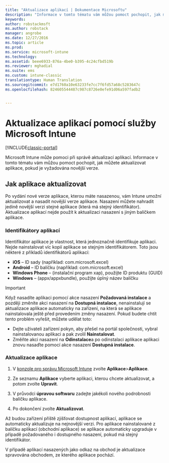 ```yaml
---
title: "Aktualizace aplikací | Dokumentace Microsoftu"
description: "Informace v tomto tématu vám můžou pomoct pochopit, jak můžete aktualizovat aplikace, pokud je vyžadována novější verze."
keywords: 
author: robstackmsft
ms.author: robstack
manager: angrobe
ms.date: 12/27/2016
ms.topic: article
ms.prod: 
ms.service: microsoft-intune
ms.technology: 
ms.assetid: beee6933-876a-4be0-b395-4c24cfbd519b
ms.reviewer: mghadial
ms.suite: ems
ms.custom: intune-classic
translationtype: Human Translation
ms.sourcegitcommit: e7d1760a10e63233fe7cc7f6fd57a68c5283647c
ms.openlocfilehash: 824605544487c987c8726e0efe91d06a597fadb2


---
```


# <a name="update-apps-using-microsoft-intune"></a>Aktualizace aplikací pomocí služby Microsoft Intune

[!INCLUDE[classic-portal](../includes/classic-portal.md)]

Microsoft Intune může pomoci při správě aktualizací aplikací. Informace v tomto tématu vám můžou pomoct pochopit, jak můžete aktualizovat aplikace, pokud je vyžadována novější verze.

## <a name="how-to-update-apps"></a>Jak aplikace aktualizovat
Po vydání nové verze aplikace, kterou máte nasazenou, vám Intune umožní aktualizovat a nasadit novější verze aplikace. Nasazení můžete nahradit jedině novější verzi stejné aplikace (která má stejný identifikátor). Aktualizace aplikací nejde použít k aktualizaci nasazení s jiným balíčkem aplikace.

### <a name="app-identifiers"></a>Identifikátory aplikací
Identifikátor aplikace je vlastnost, která jednoznačně identifikuje aplikaci. Nejde nainstalovat víc kopií aplikace se stejným identifikátorem. Toto jsou některé z příkladů identifikátorů aplikací:

- **iOS** – ID sady (například: com.microsoft.excel)
- **Android** – ID balíčku (například: com.microsoft.excel)
- **Windows Phone** – (instalační program xap), použijte ID produktu (GUID)
- **Windows** – (appx/appxbundle), použijte úplný název balíčku



> [!IMPORTANT]
> Když nasadíte aplikaci pomocí akce nasazení **Požadovaná instalace** a později změníte akci nasazení na **Dostupná instalace**, nenainstalují se aktualizace aplikace automaticky na zařízení, na která se aplikace nainstalovala ještě před provedením změny nasazení. Pokud budete chtít tento problém vyřešit, můžete udělat toto:
>
> -   Dejte uživateli zařízení pokyn, aby přešel na portál společnosti, vybral nainstalovanou aplikaci a pak zvolil **Nainstalovat**.
> -   Změňte akci nasazení na **Odinstalace**a po odinstalaci aplikace aplikaci znovu nasaďte pomocí akce nasazení **Dostupná instalace**.

### <a name="to-update-an-app"></a>Aktualizace aplikace

1.  V [konzole pro správu Microsoft Intune](https://manage.microsoft.com) zvolte **Aplikace**&gt;**Aplikace**.

2.  Ze seznamu **Aplikace** vyberte aplikaci, kterou chcete aktualizovat, a potom zvolte **Upravit**.

3.  V průvodci **úpravou softwaru** zadejte jakékoli nového podrobnosti balíčku aplikace.

4.  Po dokončení zvolte **Aktualizovat**.

Až budou zařízení příště zjišťovat dostupnost aplikací, aplikace se automaticky aktualizuje na nejnovější verzi.
Pro aplikace nainstalované z balíčku aplikací (obchodní aplikace) se aplikace automaticky upgraduje v případě požadovaného i dostupného nasazení, pokud má stejný identifikátor.

V případě aplikací nasazených jako odkaz na obchod je aktualizace spravována obchodem, ze kterého aplikace pochází.



<!--HONumber=Dec16_HO5-->


